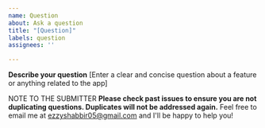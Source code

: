 ```yaml
---
name: Question
about: Ask a question
title: "[Question]"
labels: question
assignees: ''

---
```


**Describe your question**
[Enter a clear and concise question about a feature or anything related to the app]

NOTE TO THE SUBMITTER
**Please check past issues to ensure you are not duplicating questions. Duplicates will not be addressed again.**
Feel free to email me at ezzyshabbir05@gmail.com and I'll be happy to help you!
